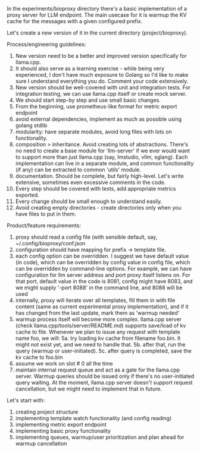 In the experiments/bioproxy directory there's a basic implementation of a proxy server for LLM endpoint. The main usecase for it is warmup the KV cache for the messages with a given configured prefix.

Let's create a new version of it in the current directory (project/bioproxy). 

Process/engineering guidelines:
1. New version need to be a better and improved version specifically for llama.cpp.
2. It should also serve as a learning exercise - while being very experienced, I don't have much exposure to Golang so I'd like to make sure I understand everything you do. Comment your code extensively.
3. New version should be well-covered with unit and integration tests. For integration testing, we can use llama.cpp itself or create mock server.
4. We should start step-by step and use small basic changes.
5. From the beginning, use prometheus-like format for metric export endpoint
6. avoid external dependencies, implement as much as possible using golang stdlib
7. modularity: have separate modules, avoid long files with lots on functionality.
8. composition > inheritance. Avoid creating lots of abstractions. There's no need to create a base module for 'llm-server' if we ever would want to support more than just llama.cpp (say, lmstudio, vllm, sglang). Each implementation can live in a separate module, and common functionality (if any) can be extracted to common 'utils' module.
9. documentation. Should be complete, but fairly high-level. Let's write extensive, sometimes even excessive comments in the code.
10. Every step should be covered with tests, add appropriate metrics exported.
11. Every change should be small enough to understand easily.
12. Avoid creating empty directories - create directories only when you have files to put in them.

Product/feature requirements:
1. proxy should read a config file (with sensible default, say, ~/.config/bioproxy/conf.json
2. configuration should have mapping for prefix -> template file.
3. each config option can be overridden. I suggest we have default value (in code), which can be overridden by config value in config file, which can be overridden by command-line options. For example, we can have configuration for llm server address and port proxy itself listens on. For that port, default value in the code is 8081, config might have 8083, and we might supply '-port 8088' in the command line, and 8088 will be used
4. internally, proxy will iterate over all templates, fill them in with file content (same as current experimental proxy implementation), and if it has changed from the last update, mark them as 'warmup needed'
5. warmup process itself will become more complex. llama.cpp server (check llama.cpp/tools/server/README.md) supports save/load of kv cache to file. Whenever we plan to issue any request with template name foo, we will: 
5a. try loading kv cache from filename foo.bin. It might not exist yet, and we need to handle that.
5b. after that, run the query (warmup or user-initiated).
5c. after query is completed, save the kv cache to foo.bin
6. assume we work on slot # 0 all the time
7. maintain internal request queue and act as a gate for the llama.cpp server. Warmup queries should be issued only if there's no user-initiated query waiting. At the moment, llama.cpp server doesn't support request cancellation, but we might need to implement that in future.

Let's start with:
1. creating project structure
2. implementing template watch functionality (and config reading)
3. implementing metric export endpoint
4. implementing basic proxy functionality
5. implementing queues, warmup/user prioritization and plan ahead for warmup cancellation

